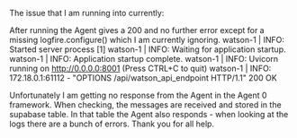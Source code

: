 The issue that I am running into currently:

After running the Agent gives a 200 and no further error except for a missing logfire.configure() which I am currently ignoring. 
  watson-1  | INFO:     Started server process [1]
  watson-1  | INFO:     Waiting for application startup.
  watson-1  | INFO:     Application startup complete.
  watson-1  | INFO:     Uvicorn running on http://0.0.0.0:8001 (Press CTRL+C to quit)
  watson-1  | INFO:     172.18.0.1:61112 - "OPTIONS /api/watson_api_endpoint HTTP/1.1" 200 OK

Unfortunately I am getting no response from the Agent in the Agent 0 framework. 
When checking, the messages are received and stored in the supabase table. 
In that table the Agent also responds - when looking at the logs there are a bunch of errors. 
Thank you for all help. 
